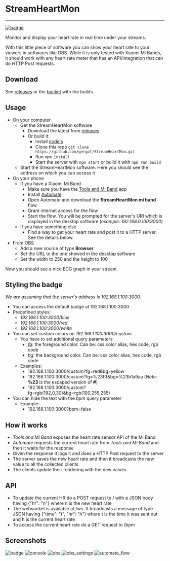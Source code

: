 # StreamHeartMon
-----
[![badge](https://ci.systemtest.tk/badge/2)](https://ci.systemtest.tk/repo/2)

Monitor and display your heart rate in real time under your streams.

With this little piece of software you can show your heart rate to your viewers in softwares like OBS. While it is only tested with Xiaomi Mi Bands, it should work with any heart rate meter that has an API/integration that can do HTTP Post requests.



## Download
See [releases](https://github.com/gergof/StreamHeartMon/releases) or the [bucket](http://s.go.ro/fsx4sqno) with the builds.



## Usage
- On your computer
    - Get the StreamHeartMon software
        - Download the latest from [releases](https://github.com/gergof/StreamHeartMon/releases)
        - Or build it:
            - Install [nodejs](https://nodejs.org/)
            - Clone this repo `git clone https://github.com/gergof/StreamHeartMon.git`
            - Run `npm install`
            - Start the server with `npm start` or build it with `npm run build`
    - Start the StreamHeartMon software. Here you should see the address on which you can access it
- On your phone
    - If you have a Xiaomi Mi Band
        - Make sure you have the [Tools and Mi Band](https://play.google.com/store/apps/details?id=cz.zdenekhorak.mibandtools) app
        - Install [Automate](https://play.google.com/store/apps/details?id=com.llamalab.automate)
        - Open Automate and download the __StreamHeartMon mi band__ flow
        - Grant internet access for the flow
        - Start the flow. You will be prompted for the server's URI which is displayed in the desktop software (_example: 192.168.0.100:3000_)
    - If you have something else
        - Find a way to get your heart rate and post it to a HTTP server. See the details below.
- From OBS
    - Add a new source of type __Browser__
    - Set the URL to the one showed in the desktop software
    - Set the width to 250 and the height to 100

Now you should see a nice ECG graph in your stream.



## Styling the badge
_We are assuming that the server's address is 192.168.1.100:3000._

- You can access the default badge at 192.168.1.100:3000
- Predefined styles:
    - _192.168.1.100:3000/blue_
    - _192.168.1.100:3000/red_
    - _192.168.1.100:3000/white_
- You can set custom colors on _192.168.1.100:3000/custom_
    - You have to set additional query parameters:
        - _fg_: the foreground color. Can be: css color alias, hex code, rgb code
        - _bg_: the background color. Can be: css color alias, hex code, rgb code
    - Examples:
        - 192.168.1.100:3000/custom?fg=red&bg=yellow
        - 192.168.1.100:3000/custom?fg=%23fff&bg=%23b1a9aa (_Note_: __%23__ is the escaped version of __#__)
        - 192.168.1.100:3000/custom?fg=rgb(192,0,30)&bg=rgb(100,255,255)
- You can hide the text with the _bpm_ query parameter
    - Example:
        - 192.168.1.100:3000?bpm=false



## How it works
- _Tools and Mi Band_ exposes the heart rate sensor API of the Mi Band
- _Automate_ requests the current heart rate from _Tools and Mi Band_ and then it waits for the response
- Given the response it logs it and does a HTTP Post request to the server
- The server saves the new heart rate and then it broadcasts the new value to all the collected clients
- The clients update their rendering with the new values



## API
- To update the current HR do a POST request to / with a JSON body having {"hr": "n"} where n is the new heart rate
- The websocket is available at /ws. It broadcasts a message of type JSON having {"time": "t", "hr": "h"} where t is the time it was sent out and h is the current heart rate
- To access the current heart rate do a GET request to /bpm



## Screenshots
![badge](https://systemtest.tk/uploads/df2d51e22c61f92c457b077e3bce2c21)
![console](https://systemtest.tk/uploads/ac1cf0fa8bbbd6e930a99a46279b672f)
![obs](https://systemtest.tk/uploads/2b31a495d567345c1958050bdec749fc)
![obs_settings](https://systemtest.tk/uploads/884ff6d7356f7ec3d4665272ab9a26dc)
![automate_flow](https://systemtest.tk/uploads/07e4ecec44dee6b2bb0cd9784440702e)